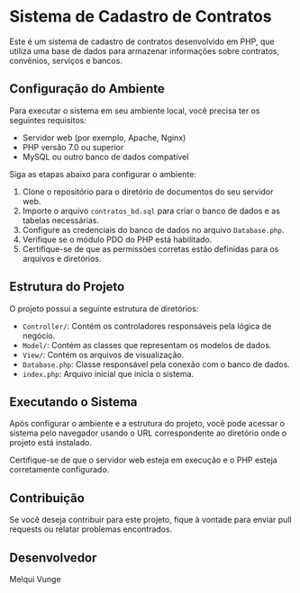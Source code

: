 # Sistema de Cadastro de Contratos

Este é um sistema de cadastro de contratos desenvolvido em PHP, que utiliza uma base de dados para armazenar informações sobre contratos, convênios, serviços e bancos.

## Configuração do Ambiente

Para executar o sistema em seu ambiente local, você precisa ter os seguintes requisitos:

- Servidor web (por exemplo, Apache, Nginx)
- PHP versão 7.0 ou superior
- MySQL ou outro banco de dados compatível

Siga as etapas abaixo para configurar o ambiente:

1. Clone o repositório para o diretório de documentos do seu servidor web.
2. Importe o arquivo `contratos_bd.sql` para criar o banco de dados e as tabelas necessárias.
3. Configure as credenciais do banco de dados no arquivo `Database.php`.
4. Verifique se o módulo PDO do PHP está habilitado.
5. Certifique-se de que as permissões corretas estão definidas para os arquivos e diretórios.

## Estrutura do Projeto

O projeto possui a seguinte estrutura de diretórios:

- `Controller/`: Contém os controladores responsáveis pela lógica de negócio.
- `Model/`: Contém as classes que representam os modelos de dados.
- `View/`: Contém os arquivos de visualização.
- `Database.php`: Classe responsável pela conexão com o banco de dados.
- `index.php`: Arquivo inicial que inicia o sistema.

## Executando o Sistema

Após configurar o ambiente e a estrutura do projeto, você pode acessar o sistema pelo navegador usando o URL correspondente ao diretório onde o projeto está instalado.

Certifique-se de que o servidor web esteja em execução e o PHP esteja corretamente configurado.

## Contribuição

Se você deseja contribuir para este projeto, fique à vontade para enviar pull requests ou relatar problemas encontrados.

## Desenvolvedor
Melqui Vunge
<a href="https://github.com/melquilegend/melquivunge">

